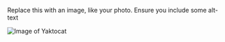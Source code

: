 Replace this with an image, like your photo. Ensure you include some alt-text

![Image of Yaktocat](https://octodex.github.com/images/yaktocat.png)
